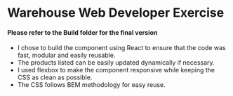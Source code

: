 # Warehouse Web Developer Exercise

#### Please refer to the Build folder for the final version

* I chose to build the component using React to ensure that the code was fast, modular and easily reusable.
* The products listed can be easily updated dynamically if necessary.
* I used flexbox to make the component responsive while keeping the CSS as clean as possible.
* The CSS follows BEM methodology for easy reuse.
